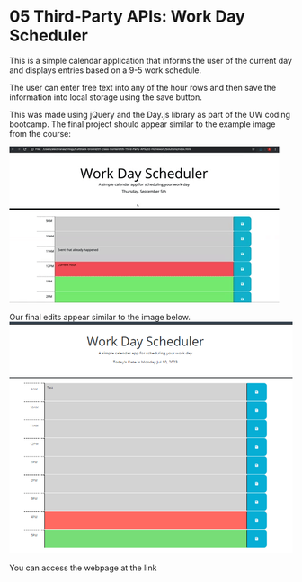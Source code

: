 # 05 Third-Party APIs: Work Day Scheduler

This is a simple calendar application that informs the user of the current day and displays entries based on a 9-5 work schedule. 

The user can enter free text into any of the hour rows and then save the information into local storage using the save button. 

This was made using jQuery and the Day.js library as part of the UW coding bootcamp. The final project should appear similar to the example image from the course:

<!-- image from courese -->
![A user clicks on slots on the color-coded calendar and edits the events.](./Assets/05-third-party-apis-homework-demo.gif)


Our final edits appear similar to the image below. 
![image from live github environment](<Assets/Screenshot 2023-07-10 165238.png>)

You can access the webpage at the link
